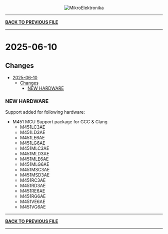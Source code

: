 <p align="center">
  <img src="http://www.mikroe.com/img/designs/beta/logo_small.png?raw=true" alt="MikroElektronika"/>
</p>

---

**[BACK TO PREVIOUS FILE](../changelog.md)**

---

# 2025-06-10

## Changes

- [2025-06-10](#2025-06-10)
  - [Changes](#changes)
    - [NEW HARDWARE](#new-hardware)

### NEW HARDWARE

Support added for following hardware:

+ M451 MCU Support package for GCC & Clang
  + M451LC3AE
  + M451LD3AE
  + M451LE6AE
  + M451LG6AE
  + M451MLC3AE
  + M451MLD3AE
  + M451MLE6AE
  + M451MLG6AE
  + M451MSC3AE
  + M451MSD3AE
  + M451RC3AE
  + M451RD3AE
  + M451RE6AE
  + M451RG6AE
  + M451VE6AE
  + M451VG6AE

---

**[BACK TO PREVIOUS FILE](../changelog.md)**

---
